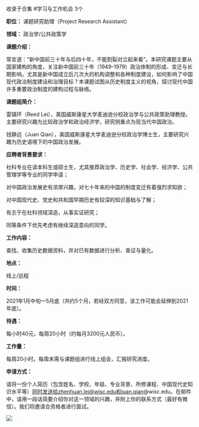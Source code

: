 

收录于合集 #学习与工作机会 3个

  

**职位：** 课题研究助理（Project Research Assistant）

**领域：** 政治学/公共政策学

**课题介绍：**

常言道：“新中国前三十年与后四十年，不能割裂对立起来看”。本研究课题主要从国家建构的角度，关注新中国前三十年（1949-1979）政治体制的形成、变迁与长期影响。尤其是新中国成立后几次大的机构调整和各种制度建设，如何影响了中国现代政治制度建设和治理目标？本课题试图从历史制度主义的视角，探讨现代中国许多重要政治制度的建构过程与脉络。

**课题组简介：**

雷镇环（Reed Lei），美国威斯康星大学麦迪逊分校政治学与公共政策助理教授。主要研究兴趣为比较政治学和政治经济学，研究侧重点为现当代中国政治。

钱静远（Juan Qian），美国威斯康星大学麦迪逊分校政治学博士生，主要研究兴趣为历史语境下的中国政治发展。

**应聘者背景要求：**

社科专业在读本科生或硕士生，尤其推荐政治学、历史学、社会学、经济学、公共管理学等专业的同学申请；

对中国政治发展史有浓厚兴趣，对七十年来的中国的制度变迁有着强烈求知欲；

对中国现代史、党史和共和国早期历史有较深的知识基础与了解；

有志于在社科领域深造，从事实证研究；

同等条件下优先考虑有继续深造意向的同学。

**工作内容：**

查找、收集历史数据资料，并对已有数据进行分析、查证与量化。

**地点：**

线上/远程

**时间：**

2021年1月中旬—5月底（共约5个月，若经双方同意，该工作可能会延伸到2021年底）。

**待遇：**  

每小时40元，每周20小时（约每月3200元人民币）。

**工作量：**

每周20小时。每周末需与课题组进行线上组会，汇报研究进度。

**申请方式：**

请将一份个人简历（包含姓名、学校、年级、专业背景、所修课程、中国现代史知识水平等）同时发送给zhenhuan.lei@wisc.edu和juan.qian@wisc.edu。在邮件中，请用一段话简要介绍你对这一领域的兴趣，并附上你的联系方式（最好有微信）。我们将邀请合资格者进行面试。

  

![](/images/188/2.jpeg)  

  

